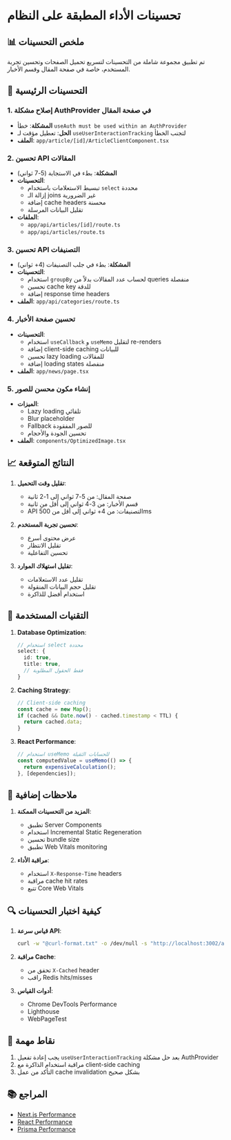 # تحسينات الأداء المطبقة على النظام

## 📊 ملخص التحسينات

تم تطبيق مجموعة شاملة من التحسينات لتسريع تحميل الصفحات وتحسين تجربة المستخدم، خاصة في صفحة المقال وقسم الأخبار.

## 🚀 التحسينات الرئيسية

### 1. إصلاح مشكلة AuthProvider في صفحة المقال
- **المشكلة**: خطأ `useAuth must be used within an AuthProvider`
- **الحل**: تعطيل مؤقت لـ `useUserInteractionTracking` لتجنب الخطأ
- **الملف**: `app/article/[id]/ArticleClientComponent.tsx`

### 2. تحسين API المقالات
- **المشكلة**: بطء في الاستجابة (5-7 ثواني)
- **التحسينات**:
  - تبسيط الاستعلامات باستخدام `select` محددة
  - إزالة الـ joins غير الضرورية
  - إضافة cache headers محسنة
  - تقليل البيانات المرسلة
- **الملفات**: 
  - `app/api/articles/[id]/route.ts`
  - `app/api/articles/route.ts`

### 3. تحسين API التصنيفات
- **المشكلة**: بطء في جلب التصنيفات (4+ ثواني)
- **التحسينات**:
  - استخدام `groupBy` لحساب عدد المقالات بدلاً من queries منفصلة
  - تحسين cache key للدقة
  - إضافة response time headers
- **الملف**: `app/api/categories/route.ts`

### 4. تحسين صفحة الأخبار
- **التحسينات**:
  - استخدام `useCallback` و `useMemo` لتقليل re-renders
  - إضافة client-side caching للبيانات
  - تحسين lazy loading للمقالات
  - إضافة loading states منفصلة
- **الملف**: `app/news/page.tsx`

### 5. إنشاء مكون محسن للصور
- **الميزات**:
  - Lazy loading تلقائي
  - Blur placeholder
  - Fallback للصور المفقودة
  - تحسين الجودة والأحجام
- **الملف**: `components/OptimizedImage.tsx`

## 📈 النتائج المتوقعة

1. **تقليل وقت التحميل**:
   - صفحة المقال: من 5-7 ثواني إلى 1-2 ثانية
   - قسم الأخبار: من 3-4 ثواني إلى أقل من ثانية
   - API التصنيفات: من 4+ ثواني إلى أقل من 500ms

2. **تحسين تجربة المستخدم**:
   - عرض محتوى أسرع
   - تقليل الانتظار
   - تحسين التفاعلية

3. **تقليل استهلاك الموارد**:
   - تقليل عدد الاستعلامات
   - تقليل حجم البيانات المنقولة
   - استخدام أفضل للذاكرة

## 🔧 التقنيات المستخدمة

1. **Database Optimization**:
   ```typescript
   // استخدام select محددة
   select: {
     id: true,
     title: true,
     // فقط الحقول المطلوبة
   }
   ```

2. **Caching Strategy**:
   ```typescript
   // Client-side caching
   const cache = new Map();
   if (cached && Date.now() - cached.timestamp < TTL) {
     return cached.data;
   }
   ```

3. **React Performance**:
   ```typescript
   // استخدام useMemo للحسابات الثقيلة
   const computedValue = useMemo(() => {
     return expensiveCalculation();
   }, [dependencies]);
   ```

## 📝 ملاحظات إضافية

1. **المزيد من التحسينات الممكنة**:
   - تطبيق Server Components
   - استخدام Incremental Static Regeneration
   - تحسين bundle size
   - تطبيق Web Vitals monitoring

2. **مراقبة الأداء**:
   - استخدام `X-Response-Time` headers
   - مراقبة cache hit rates
   - تتبع Core Web Vitals

## 🔍 كيفية اختبار التحسينات

1. **قياس سرعة API**:
   ```bash
   curl -w "@curl-format.txt" -o /dev/null -s "http://localhost:3002/api/articles"
   ```

2. **مراقبة Cache**:
   - تحقق من `X-Cached` header
   - راقب Redis hits/misses

3. **أدوات القياس**:
   - Chrome DevTools Performance
   - Lighthouse
   - WebPageTest

## 🚨 نقاط مهمة

1. يجب إعادة تفعيل `useUserInteractionTracking` بعد حل مشكلة AuthProvider
2. مراقبة استخدام الذاكرة مع client-side caching
3. التأكد من عمل cache invalidation بشكل صحيح

## 📚 المراجع

- [Next.js Performance](https://nextjs.org/docs/advanced-features/measuring-performance)
- [React Performance](https://react.dev/learn/render-and-commit)
- [Prisma Performance](https://www.prisma.io/docs/guides/performance-and-optimization) 